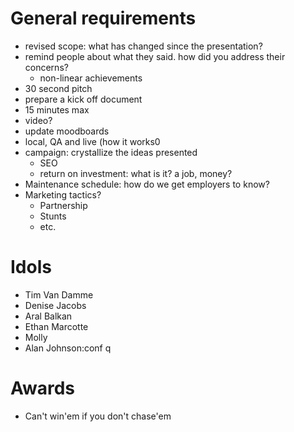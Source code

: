 # General requirements

* revised scope: what has changed since the presentation?
* remind people about what they said. how did you address their
  concerns?
  * non-linear achievements
* 30 second pitch
* prepare a kick off document
* 15 minutes max
* video?
* update moodboards
* local, QA and live (how it works0
* campaign: crystallize the ideas presented
  * SEO
  * return on investment: what is it? a job, money?
* Maintenance schedule: how do we get employers to know?
* Marketing tactics?
  * Partnership
  * Stunts
  * etc.

# Idols

* Tim Van Damme
* Denise Jacobs
* Aral Balkan
* Ethan Marcotte
* Molly
* Alan Johnson:conf q


# Awards

* Can't win'em if you don't chase'em


